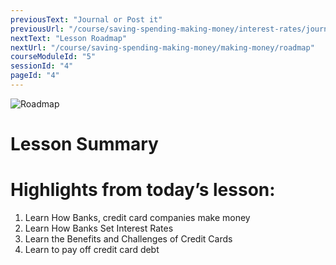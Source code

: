 ```yaml
---
previousText: "Journal or Post it"
previousUrl: "/course/saving-spending-making-money/interest-rates/journal-or-post-it"
nextText: "Lesson Roadmap"
nextUrl: "/course/saving-spending-making-money/making-money/roadmap"
courseModuleId: "5"
sessionId: "4"
pageId: "4"
---
```



![Roadmap](/assets/img/roadmap.png)
# Lesson Summary 
# Highlights from today’s lesson: 
1. Learn How Banks, credit card companies make money 
2. Learn How Banks Set Interest Rates
3. Learn the Benefits and Challenges of Credit Cards
4. Learn to pay off credit  card debt